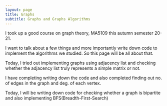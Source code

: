 ```yaml
---
layout: page
title: Graphs
subtitle: Graphs and Graphs Algorithms
---
```


I took up a good course on graph theory, MA5109 this autumn semester 20-21.

I want to talk about a few things and more importantly write down code to implement the algorithms we 
studied. So this page will be all about that. 

Today, I tried out implementing graphs using adjacency list and checking whether the adjacency list truly represents 
a simple matrix or not.  

I have completing writing down the code and also completed finding out no. of edges in the graph and deg. of each vertex. 

Today, I will be writing down code for checking whether a graph is bipartite and also implementing BFS(Breadth-First-Search)
